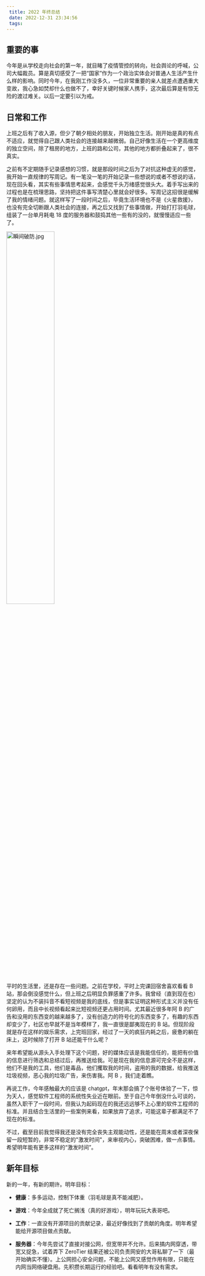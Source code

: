 ```yaml
---
 title: 2022 年终总结
 date: 2022-12-31 23:34:56
 tags:
---
```


## 重要的事

今年是从学校走向社会的第一年，就目睹了疫情管控的转向，社会舆论的呼喊，公司大幅裁员。算是真切感受了一把“国家”作为一个政治实体会对普通人生活产生什么样的影响。同时今年，在我刚工作没多久，一位非常重要的亲人就差点遭遇重大变故，我心急如焚却什么也做不了，幸好关键时候家人携手，这次最后算是有惊无险的渡过难关。以后一定要引以为戒。

## 日常和工作
上班之后有了收入源，但少了朝夕相处的朋友，开始独立生活。刚开始是真的有点不适应，就觉得自己跟人类社会的连接越来越微弱。自己好像生活在一个更高维度的独立空间，除了租房的地方，上班的路和公司，其他的地方都折叠起来了，很不真实。

之前有不定期随手记录感想的习惯，就是那段时间之后为了对抗这种虚无的感觉，我开始一直规律的写周记。有一笔没一笔的开始记录一些想说的或者不想说的话，现在回头看，其实有些事情思考起来，会感觉千头万绪感觉很头大。着手写出来的过程也是在梳理思路，坚持把这件事写清楚心里就会好很多。写周记这招很是缓解了我的情绪问题。就这样写了一段时间之后，毕竟生活环境也不是《火星救援》，也没有完全切断跟人类社会的连接，再之后又找到了些事情做，开始打打羽毛球，组装了一台单月耗电 18 度的服务器和鼓捣其他一些有的没的，就慢慢适应一些了。

    
<img src="https://i.niupic.com/images/2023/12/10/dwj5.jpeg" width = "50%" alt="瞬间破防.jpg" align="center" integrity="unsafe-inline"/>

<br/>

平时的生活里，还是存在一些问题。之前在学校，平时上完课回宿舍喜欢看看 B 站，那会倒没感觉什么，但上班之后明显负罪感重了许多。我曾经（直到现在也）坚定的认为不装抖音不看短视频是我的底线，但是事实证明这种形式主义并没有任何卵用，而且中长视频看起来比短视频还更占用时间。尤其最近很多年阿 B 的广告和没用的东西变的越来越多了，没有创造力的符号化的东西变多了，有趣的东西却变少了，社区也早就不是当年模样了，我一直很是鄙夷现在的 B 站。但现阶段就是存在这样的娱乐需求，上完班回家，经过了一天的疯狂内耗之后，疲惫的躺在床上，这时候除了打开 B 站还能干什么呢？

来年希望能从源头入手处理下这个问题，好的媒体应该是我能信任的，能把有价值的信息进行筛选和总结过后，再推送给我。可是现在我的信息源可完全不是这样，他们不是我的工具，他们是毒品，他们攫取我的时间，盗用的我的数据，给我推送垃圾视频，恶心我的垃圾广告，来伤害我。阿 B ，我们走着瞧。

再说工作，今年感触最大的应该是 chatgpt，年末那会搞了个账号体验了一下，惊为天人，感觉软件工程师的系统性失业近在眼前。至于自己今年倒没什么可谈的，虽然入职干了一段时间，但我认为起码现在的我还远远够不上心里的软件工程师的标准。并且结合生活里的一些案例来看，如果放弃了追求，可能这辈子都满足不了现在的标准。

不过，截至目前我觉得我还是没有完全丧失主观能动性，还是能在周末或者深夜保留一段短暂的，非常不稳定的"激发时间"，来审视内心，突破困难，做一点事情。希望明年能有更多这样的“激发时间”。

## 新年目标

新的一年，有新的期许。明年目标：
- **健康**：多多运动，控制下体重（羽毛球是真不能减肥）。

- **游戏**：今年全成就了死亡搁浅（真的好游戏），明年玩玩大表哥吧。

- **工作**：一直没有开源项目的贡献记录，最近好像找到了贡献的角度。明年希望能给开源项目做点贡献。  

- **服务器**：今年先尝试了直接对接公网，但宽带并不允许。后来搞内网穿透，带宽又捉急，试着弄下 ZeroTier 结果还被公司负责网安的大哥私聊了一下（最开始确实不懂）。上公网担心安全问题，不能上公网又感觉作用有限，只能在内网当网络硬盘用。先积攒长期运行的经验吧。看看明年有没有需求。



